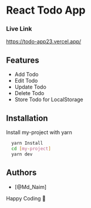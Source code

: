 # React Todo App

### Live Link

https://todo-app23.vercel.app/

## Features

- Add Todo
- Edit Todo
- Update Todo
- Delete Todo
- Store Todo for LocalStorage

## Installation

Install my-project with yarn

```bash
  yarn Install
  cd [my-project]
  yarn dev
```

## Authors

- [@Md_Naim]

<p> Happy Coding 🚀 </p>
